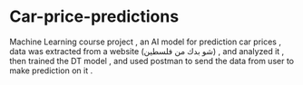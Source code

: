 # Car-price-predictions
Machine Learning course project , an AI model for prediction car prices , data was extracted from a website (شو بدك من فلسطين) , and analyzed it , then trained the DT model , and used postman to send the data from user to make prediction on it .
